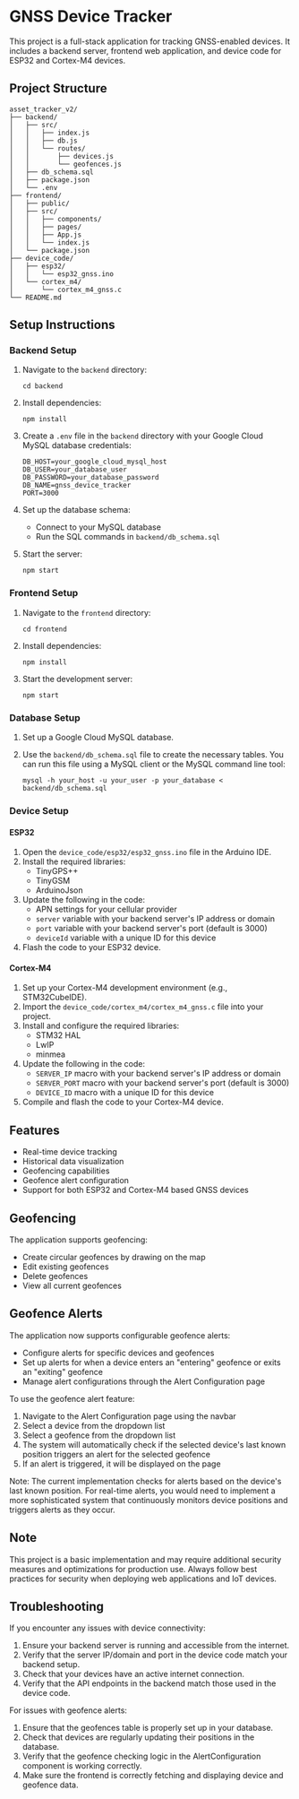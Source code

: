 # GNSS Device Tracker

This project is a full-stack application for tracking GNSS-enabled devices. It includes a backend server, frontend web application, and device code for ESP32 and Cortex-M4 devices.

## Project Structure

```
asset_tracker_v2/
├── backend/
│   ├── src/
│   │   ├── index.js
│   │   ├── db.js
│   │   └── routes/
│   │       ├── devices.js
│   │       └── geofences.js
│   ├── db_schema.sql
│   ├── package.json
│   └── .env
├── frontend/
│   ├── public/
│   ├── src/
│   │   ├── components/
│   │   ├── pages/
│   │   ├── App.js
│   │   └── index.js
│   └── package.json
├── device_code/
│   ├── esp32/
│   │   └── esp32_gnss.ino
│   └── cortex_m4/
│       └── cortex_m4_gnss.c
└── README.md
```

## Setup Instructions

### Backend Setup

1. Navigate to the `backend` directory:
   ```
   cd backend
   ```

2. Install dependencies:
   ```
   npm install
   ```

3. Create a `.env` file in the `backend` directory with your Google Cloud MySQL database credentials:
   ```
   DB_HOST=your_google_cloud_mysql_host
   DB_USER=your_database_user
   DB_PASSWORD=your_database_password
   DB_NAME=gnss_device_tracker
   PORT=3000
   ```

4. Set up the database schema:
   - Connect to your MySQL database
   - Run the SQL commands in `backend/db_schema.sql`

5. Start the server:
   ```
   npm start
   ```

### Frontend Setup

1. Navigate to the `frontend` directory:
   ```
   cd frontend
   ```

2. Install dependencies:
   ```
   npm install
   ```

3. Start the development server:
   ```
   npm start
   ```

### Database Setup

1. Set up a Google Cloud MySQL database.
2. Use the `backend/db_schema.sql` file to create the necessary tables. You can run this file using a MySQL client or the MySQL command line tool:

   ```
   mysql -h your_host -u your_user -p your_database < backend/db_schema.sql
   ```

### Device Setup

#### ESP32

1. Open the `device_code/esp32/esp32_gnss.ino` file in the Arduino IDE.
2. Install the required libraries:
   - TinyGPS++
   - TinyGSM
   - ArduinoJson
3. Update the following in the code:
   - APN settings for your cellular provider
   - `server` variable with your backend server's IP address or domain
   - `port` variable with your backend server's port (default is 3000)
   - `deviceId` variable with a unique ID for this device
4. Flash the code to your ESP32 device.

#### Cortex-M4

1. Set up your Cortex-M4 development environment (e.g., STM32CubeIDE).
2. Import the `device_code/cortex_m4/cortex_m4_gnss.c` file into your project.
3. Install and configure the required libraries:
   - STM32 HAL
   - LwIP
   - minmea
4. Update the following in the code:
   - `SERVER_IP` macro with your backend server's IP address or domain
   - `SERVER_PORT` macro with your backend server's port (default is 3000)
   - `DEVICE_ID` macro with a unique ID for this device
5. Compile and flash the code to your Cortex-M4 device.

## Features

- Real-time device tracking
- Historical data visualization
- Geofencing capabilities
- Geofence alert configuration
- Support for both ESP32 and Cortex-M4 based GNSS devices

## Geofencing

The application supports geofencing:
- Create circular geofences by drawing on the map
- Edit existing geofences
- Delete geofences
- View all current geofences

## Geofence Alerts

The application now supports configurable geofence alerts:
- Configure alerts for specific devices and geofences
- Set up alerts for when a device enters an "entering" geofence or exits an "exiting" geofence
- Manage alert configurations through the Alert Configuration page

To use the geofence alert feature:
1. Navigate to the Alert Configuration page using the navbar
2. Select a device from the dropdown list
3. Select a geofence from the dropdown list
4. The system will automatically check if the selected device's last known position triggers an alert for the selected geofence
5. If an alert is triggered, it will be displayed on the page

Note: The current implementation checks for alerts based on the device's last known position. For real-time alerts, you would need to implement a more sophisticated system that continuously monitors device positions and triggers alerts as they occur.

## Note

This project is a basic implementation and may require additional security measures and optimizations for production use. Always follow best practices for security when deploying web applications and IoT devices.

## Troubleshooting

If you encounter any issues with device connectivity:
1. Ensure your backend server is running and accessible from the internet.
2. Verify that the server IP/domain and port in the device code match your backend setup.
3. Check that your devices have an active internet connection.
4. Verify that the API endpoints in the backend match those used in the device code.

For issues with geofence alerts:
1. Ensure that the geofences table is properly set up in your database.
2. Check that devices are regularly updating their positions in the database.
3. Verify that the geofence checking logic in the AlertConfiguration component is working correctly.
4. Make sure the frontend is correctly fetching and displaying device and geofence data.